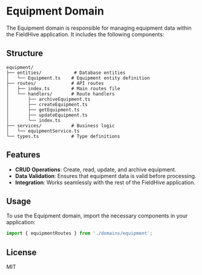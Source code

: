 # Equipment Domain

The Equipment domain is responsible for managing equipment data within the FieldHive application. It includes the following components:

## Structure

```
equipment/
├── entities/            # Database entities
│   └── Equipment.ts    # Equipment entity definition
├── routes/             # API routes
│   ├── index.ts        # Main routes file
│   └── handlers/       # Route handlers
│       ├── archiveEquipment.ts
│       ├── createEquipment.ts
│       ├── getEquipment.ts
│       ├── updateEquipment.ts
│       └── index.ts
├── services/           # Business logic
│   └── equipmentService.ts
└── types.ts            # Type definitions
```

## Features

- **CRUD Operations**: Create, read, update, and archive equipment.
- **Data Validation**: Ensures that equipment data is valid before processing.
- **Integration**: Works seamlessly with the rest of the FieldHive application.

## Usage

To use the Equipment domain, import the necessary components in your application:

```typescript
import { equipmentRoutes } from './domains/equipment';
```

## License

MIT
